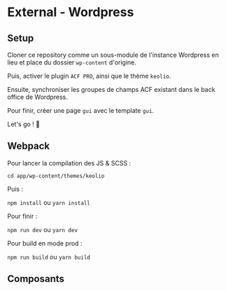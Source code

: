 # External - Wordpress

## Setup

Cloner ce repository comme un sous-module de l'instance Wordpress en lieu et place du dossier `wp-content` d'origine.

Puis, activer le plugin `ACF PRO`, ainsi que le thème `keolio`.

Ensuite, synchroniser les groupes de champs ACF existant dans le back office de Wordpress.

Pour finir, créer une page `gui` avec le template `gui`.

Let's go ! 🚀

## Webpack

Pour lancer la compilation des JS & SCSS :

`cd app/wp-content/themes/keolio`

Puis :

`npm install` ou `yarn install`

Pour finir :

`npm run dev` ou `yarn dev`

Pour build en mode prod :

`npm run build` ou `yarn build`

## Composants

